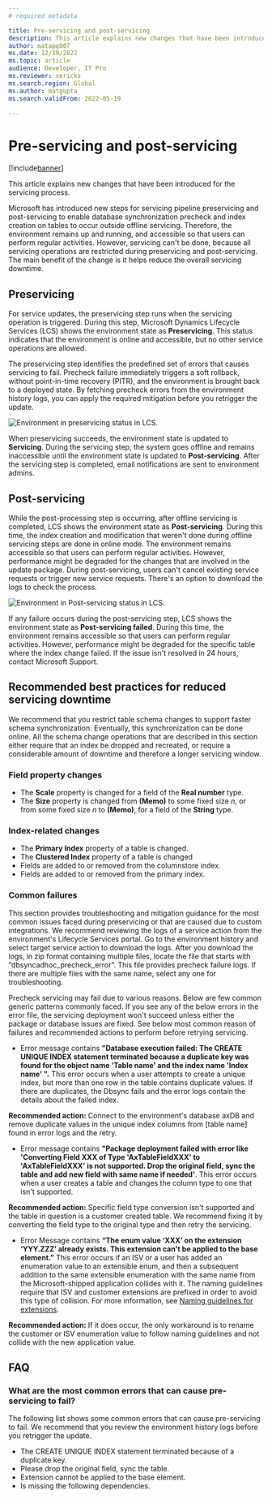 ```yaml
---
# required metadata

title: Pre-servicing and post-servicing
description: This article explains new changes that have been introduced for the servicing process.
author: matapg007
ms.date: 12/19/2022
ms.topic: article
audience: Developer, IT Pro
ms.reviewer: sericks
ms.search.region: Global
ms.author: matgupta
ms.search.validFrom: 2022-05-19

---
```


# Pre-servicing and post-servicing

[!include[banner](../includes/banner.md)]

This article explains new changes that have been introduced for the servicing process.

Microsoft has introduced new steps for servicing pipeline preservicing and post-servicing to enable database synchronization precheck and index creation on tables to occur outside offline servicing. Therefore, the environment remains up and running, and accessible so that users can perform regular activities. However, servicing can't be done, because all servicing operations are restricted during preservicing and post-servicing. The main benefit of the change is it helps reduce the overall servicing downtime.

## Preservicing

For service updates, the preservicing step runs when the servicing operation is triggered. During this step, Microsoft Dynamics Lifecycle Services (LCS) shows the environment state as **Preservicing**. This status indicates that the environment is online and accessible, but no other service operations are allowed.

The preservicing step identifies the predefined set of errors that causes servicing to fail. Precheck failure immediately triggers a soft rollback, without point-in-time recovery (PITR), and the environment is brought back to a deployed state. By fetching precheck errors from the environment history logs, you can apply the required mitigation before you retrigger the update.

![Environment in preservicing status in LCS.](https://user-images.githubusercontent.com/90061039/170361108-a669f070-5001-44b0-8e0b-81c5edca51cd.png)

When preservicing succeeds, the environment state is updated to **Servicing**. During the servicing step, the system goes offline and remains inaccessible until the environment state is updated to **Post-servicing**. After the servicing step is completed, email notifications are sent to environment admins.

## Post-servicing

While the post-processing step is occurring, after offline servicing is completed, LCS shows the environment state as **Post-servicing**. During this time, the index creation and modification that weren't done during offline servicing steps are done in online mode. The environment remains accessible so that users can perform regular activities. However, performance might be degraded for the changes that are involved in the update package. During post-servicing, users can't cancel existing service requests or trigger new service requests. There's an option to download the logs to check the process.

![Environment in Post-servicing status in LCS.](https://user-images.githubusercontent.com/90061039/170360282-65acc76f-e7d9-4980-86c3-d8d9224fb08c.png)

If any failure occurs during the post-servicing step, LCS shows the environment state as **Post-servicing failed**. During this time, the environment remains accessible so that users can perform regular activities. However, performance might be degraded for the specific table where the index change failed. If the issue isn't resolved in 24 hours, contact Microsoft Support.

## Recommended best practices for reduced servicing downtime

We recommend that you restrict table schema changes to support faster schema synchronization. Eventually, this synchronization can be done online. All the schema change operations that are described in this section either require that an index be dropped and recreated, or require a considerable amount of downtime and therefore a longer servicing window.

### Field property changes

- The **Scale** property is changed for a field of the **Real number** type.
- The **Size** property is changed from **(Memo)** to some fixed size *n*, or from some fixed size *n* to **(Memo)**, for a field of the **String** type.

### Index-related changes

- The **Primary Index** property of a table is changed.
- The **Clustered Index** property of a table is changed
- Fields are added to or removed from the columnstore index.
- Fields are added to or removed from the primary index.

### Common failures
This section provides troubleshooting and mitigation guidance for the most common issues faced during preservicing or that are caused due to custom integrations. We recommend reviewing the logs of a service action from the environment's Lifecycle Services portal. Go to the environment history and select target service action to download the logs. After you download the logs, in zip format containing multiple files, locate the file that starts with “dbsyncadhoc_precheck_error”. This file provides precheck failure logs. If there are multiple files with the same name, select any one for troubleshooting.

Precheck servicing may fail due to various reasons. Below are few common generic patterns commonly faced. If you see any of the below errors in the error file, the servicing deployment won't succeed unless either the package or database issues are fixed. See below most common reason of failures and recommended actions to perform before retrying servicing.

- Error message contains **"Database execution failed: The CREATE UNIQUE INDEX statement terminated because a duplicate key was found for the object name 'Table name' and the index name 'Index name' ".** This error occurs when a user attempts to create a unique index, but more than one row in the table contains duplicate values. If there are duplicates, the Dbsync fails and the error logs contain the details about the failed index.

**Recommended action:** Connect to the environment's database axDB and remove duplicate values in the unique index columns from [table name] found in error logs and the retry.

- Error message contains **"Package deployment failed with error like 'Converting Field XXX of Type 'AxTableFieldXXX' to 'AxTableFieldXXX' is not supported. Drop the original field, sync the table and add new field with same name if needed'**. This error occurs when a user creates a table and changes the column type to one that isn't supported. 
 
**Recommended action:** Specific field type conversion isn't supported and the table in question is a customer created table. We recommend fixing it by converting the field type to the original type and then retry the servicing.

- Error Message contains **“The enum value ‘XXX’ on the extension ‘YYY.ZZZ’ already exists. This extension can't be applied to the base element.”** This error occurs if an ISV or a user has added an enumeration value to an extensible enum, and then a subsequent addition to the same extensible enumeration with the same name from the Microsoft-shipped application collides with it. The naming guidelines require that ISV and customer extensions are prefixed in order to avoid this type of collision. For more information, see [Naming guidelines for extensions](../extensibility/naming-guidelines-extensions.md#naming-model-elements).

**Recommended action:** If it does occur, the only workaround is to rename the customer or ISV enumeration value to follow naming guidelines and not collide with the new application value.
 
## FAQ

### What are the most common errors that can cause pre-servicing to fail?

The following list shows some common errors that can cause pre-servicing to fail. We recommend that you review the environment history logs before you retrigger the update.

- The CREATE UNIQUE INDEX statement terminated because of a duplicate key.
- Please drop the original field, sync the table.
- Extension cannot be applied to the base element.
- Is missing the following dependencies.

